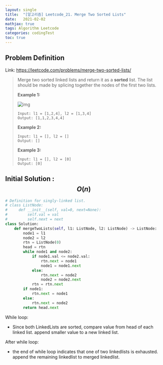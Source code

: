 ```yaml
---
layout: single
title:  "[알고리즘] Leetcode_21. Merge Two Sorted Lists"
date:   2021-02-02
mathjax: true
tags: Algorithm Leetcode
categories: codingTest
toc: true
---
```

## Problem Definition

Link: https://leetcode.com/problems/merge-two-sorted-lists/

 > Merge two sorted linked lists and return it as a **sorted** list. The list should be made by splicing together the nodes of the first two lists.
 >
 >  
 >
 > **Example 1:**
 >
 > ![img](https://assets.leetcode.com/uploads/2020/10/03/merge_ex1.jpg)
 >
 > ```
 > Input: l1 = [1,2,4], l2 = [1,3,4]
 > Output: [1,1,2,3,4,4]
 > ```
 >
 > **Example 2:**
 >
 > ```
 > Input: l1 = [], l2 = []
 > Output: []
 > ```
 >
 > **Example 3:**
 >
 > ```
 > Input: l1 = [], l2 = [0]
 > Output: [0]
 > ```
 >
 >  

## Initial Solution : $$O(n)$$

```python
# Definition for singly-linked list.
# class ListNode:
#     def __init__(self, val=0, next=None):
#         self.val = val
#         self.next = next
class Solution:
    def mergeTwoLists(self, l1: ListNode, l2: ListNode) -> ListNode:
        node1 = l1
        node2 = l2
        rtn = ListNode(0)
        head = rtn
        while node1 and node2:
            if node1.val <= node2.val:
                rtn.next = node1
                node1 = node1.next
            else:
                rtn.next = node2
                node2 = node2.next
            rtn = rtn.next
        if node1:
            rtn.next = node1
        else:
            rtn.next = node2
        return head.next
```

While loop:

- Since both LinkedLists are sorted, compare value from head of each linked list. append smaller value to a new linked list.

After while loop:

- the end of while loop indicates that one of two linkedlists is exhausted. append the remaining linkedlist to merged linkedlist.